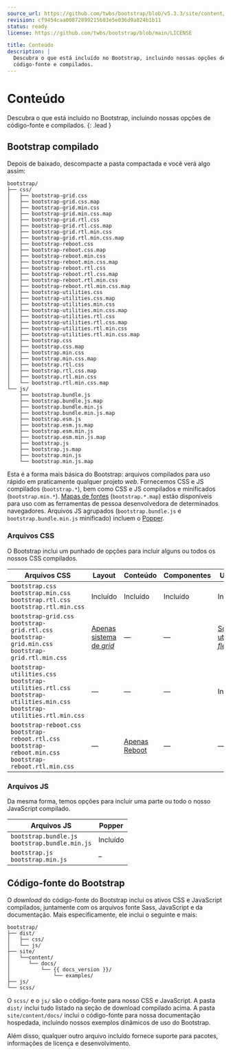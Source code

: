 ```yaml
---
source_url: https://github.com/twbs/bootstrap/blob/v5.3.3/site/content/docs/5.3/getting-started/contents.md
revision: cf9454caa00872899215603e5e036d9a824b1b11
status: ready
license: https://github.com/twbs/bootstrap/blob/main/LICENSE

title: Conteúdo
description: |
  Descubra o que está incluído no Bootstrap, incluindo nossas opções de
  código-fonte e compilados.
---
```


# Conteúdo

Descubra o que está incluído no Bootstrap, incluindo nossas opções de
código-fonte e compilados.
{: .lead }

## Bootstrap compilado

Depois de baixado, descompacte a pasta compactada e você verá algo assim:

```text
bootstrap/
├── css/
│   ├── bootstrap-grid.css
│   ├── bootstrap-grid.css.map
│   ├── bootstrap-grid.min.css
│   ├── bootstrap-grid.min.css.map
│   ├── bootstrap-grid.rtl.css
│   ├── bootstrap-grid.rtl.css.map
│   ├── bootstrap-grid.rtl.min.css
│   ├── bootstrap-grid.rtl.min.css.map
│   ├── bootstrap-reboot.css
│   ├── bootstrap-reboot.css.map
│   ├── bootstrap-reboot.min.css
│   ├── bootstrap-reboot.min.css.map
│   ├── bootstrap-reboot.rtl.css
│   ├── bootstrap-reboot.rtl.css.map
│   ├── bootstrap-reboot.rtl.min.css
│   ├── bootstrap-reboot.rtl.min.css.map
│   ├── bootstrap-utilities.css
│   ├── bootstrap-utilities.css.map
│   ├── bootstrap-utilities.min.css
│   ├── bootstrap-utilities.min.css.map
│   ├── bootstrap-utilities.rtl.css
│   ├── bootstrap-utilities.rtl.css.map
│   ├── bootstrap-utilities.rtl.min.css
│   ├── bootstrap-utilities.rtl.min.css.map
│   ├── bootstrap.css
│   ├── bootstrap.css.map
│   ├── bootstrap.min.css
│   ├── bootstrap.min.css.map
│   ├── bootstrap.rtl.css
│   ├── bootstrap.rtl.css.map
│   ├── bootstrap.rtl.min.css
│   └── bootstrap.rtl.min.css.map
└── js/
    ├── bootstrap.bundle.js
    ├── bootstrap.bundle.js.map
    ├── bootstrap.bundle.min.js
    ├── bootstrap.bundle.min.js.map
    ├── bootstrap.esm.js
    ├── bootstrap.esm.js.map
    ├── bootstrap.esm.min.js
    ├── bootstrap.esm.min.js.map
    ├── bootstrap.js
    ├── bootstrap.js.map
    ├── bootstrap.min.js
    └── bootstrap.min.js.map
```

Esta é a forma mais básica do Bootstrap: arquivos compilados para uso rápido em
praticamente qualquer projeto _web_.
Fornecemos CSS e JS compilados (`bootstrap.*`), bem como CSS e JS compilados e
minificados (`bootstrap.min.*`).
[Mapas de fontes](https://web.dev/articles/source-maps) (`bootstrap.*.map`)
estão disponíveis para uso com as ferramentas de pessoa desenvolvedora de
determinados navegadores.
Arquivos JS agrupados (`bootstrap.bundle.js` e `bootstrap.bundle.min.js`
minificado) incluem o [Popper](https://popper.js.org/docs/v2/).

### Arquivos CSS

O Bootstrap inclui um punhado de opções para incluir alguns ou todos os nossos
CSS compilados.

| Arquivos CSS                                                                                                                        | Layout                                        | Conteúdo                              | Componentes | Utilities                                          |
|-------------------------------------------------------------------------------------------------------------------------------------|-----------------------------------------------|---------------------------------------|-------------|----------------------------------------------------|
| `bootstrap.css`<br> `bootstrap.min.css`<br> `bootstrap.rtl.css`<br> `bootstrap.rtl.min.css`                                         | Incluído                                      | Incluído                              | Incluído    | Incluído                                           |
| `bootstrap-grid.css`<br> `bootstrap-grid.rtl.css`<br> `bootstrap-grid.min.css`<br> `bootstrap-grid.rtl.min.css`                     | [Apenas sistema de _grid_](../layout/grid.md) | —                                     | —           | [Somente utilitários _flex_](../utilities/flex.md) |
| `bootstrap-utilities.css`<br> `bootstrap-utilities.rtl.css`<br> `bootstrap-utilities.min.css`<br> `bootstrap-utilities.rtl.min.css` | —                                             | —                                     | —           | Incluído                                           |
| `bootstrap-reboot.css`<br> `bootstrap-reboot.rtl.css`<br> `bootstrap-reboot.min.css`<br> `bootstrap-reboot.rtl.min.css`             | —                                             | [Apenas Reboot](../content/reboot.md) | —           | —                                                  |

### Arquivos JS

Da mesma forma, temos opções para incluir uma parte ou todo o nosso JavaScript
compilado.

| Arquivos JS                                             | Popper   |
|---------------------------------------------------------|----------|
| `bootstrap.bundle.js`<br> `bootstrap.bundle.min.js`<br> | Incluído |
| `bootstrap.js`<br> `bootstrap.min.js`<br>               | –        |

## Código-fonte do Bootstrap

O _download_ do código-fonte do Bootstrap inclui os ativos CSS e JavaScript
compilados, juntamente com os arquivos fonte Sass, JavaScript e da documentação.
Mais especificamente, ele inclui o seguinte e mais:

```text
bootstrap/
├── dist/
│   ├── css/
│   └── js/
├── site/
│   └──content/
│      └── docs/
│          └── {{ docs_version }}/
│              └── examples/
├── js/
└── scss/
```

O `scss/` e o `js/` são o código-fonte para nosso CSS e JavaScript.
A pasta `dist/` inclui tudo listado na seção de download compilado acima.
A pasta `site/content/docs/` inclui o código-fonte para nossa documentação
hospedada, incluindo nossos exemplos dinâmicos de uso do Bootstrap.

Além disso, qualquer outro arquivo incluído fornece suporte para pacotes,
informações de licença e desenvolvimento.
